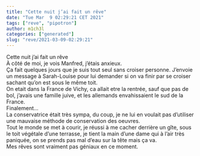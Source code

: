 ```yaml
---
title: "Cette nuit j’ai fait un rêve"
date: "Tue Mar  9 02:29:21 CET 2021"
tags: ["reve", "pipotron"]
author: m1ch3l
categories: ["generated"]
slug: "reve/2021-03-09-02:29:21"
---
```


Cette nuit j’ai fait un rêve<br>
À côté de moi, je vois Manfred, j’étais anxieux.<br>
Ça fait quelques jours que je suis tout seul sans croiser personne. J’envoie un message à Sarah-Louise pour lui demander si on va finir par se croiser sachant qu’on est sous le même toit.<br>
On etait dans la France de Vichy, ca allait etre la rentrée, sauf que pas de bol, j’avais une famille juive, et les allemands envahissaient le sud de la France.<br>
Finalement...<br>
La conservatrice était très sympa, du coup, je ne lui en voulait pas d’utiliser une mauvaise méthode de conservation des oeuvres.<br>
Tout le monde se met à courir, je réussi à me cacher derrière un gîte, sous le toit végétale d’une terrasse, je tient la main d’une dame qui à l’air très paniquée, on se prends pas mal d’eau sur la tête mais ça va.<br>
Mes rêves sont vraiment pas géniaux en ce moment.<br>

